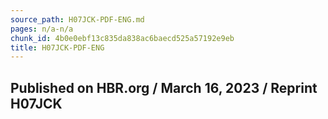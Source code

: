```yaml
---
source_path: H07JCK-PDF-ENG.md
pages: n/a-n/a
chunk_id: 4b0e0ebf13c835da838ac6baecd525a57192e9eb
title: H07JCK-PDF-ENG
---
```

## Published on HBR.org / March 16, 2023 / Reprint H07JCK
